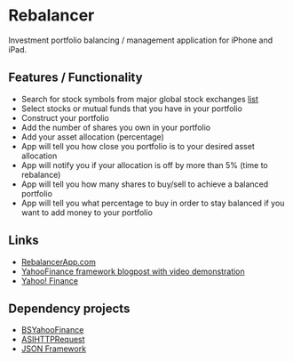 # Rebalancer

Investment portfolio balancing / management application for iPhone and iPad.

## Features / Functionality

- Search for stock symbols from major global stock exchanges [list](http://finance.yahoo.com/exchanges)
- Select stocks or mutual funds that you have in your portfolio
- Construct your portfolio
- Add the number of shares you own in your portfolio
- Add your asset allocation (percentage)
- App will tell you how close you portfolio is to your desired asset allocation
- App will notify you if your allocation is off by more than 5% (time to rebalance)
- App will tell you how many shares to buy/sell to achieve a balanced portfolio
- App will tell you what percentage to buy in order to stay balanced if you want to add money to your portfolio

## Links

- [RebalancerApp.com](http://rebalancerapp.com)
- [YahooFinance framework blogpost with video demonstration](http://blog.sallarp.com/yahoo-finance-api-for-ios/)
- [Yahoo! Finance](http://finance.yahoo.com)

## Dependency projects

- [BSYahooFinance](https://github.com/bjornsallarp/YahooFinance)
- [ASIHTTPRequest](https://github.com/pokeb/asi-http-request)
- [JSON Framework](https://github.com/stig/json-framework)

